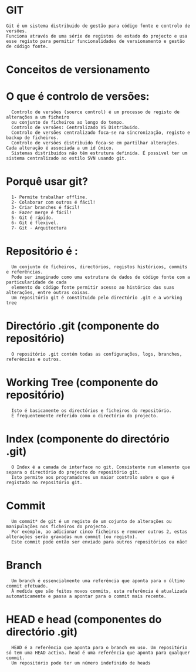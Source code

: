 # GIT

    Git é um sistema distribuido de gestão para código fonte e controlo de versões.
    Funciona através de uma série de registos de estado do projecto e usa esse registo para permitir funcionalidades de versionamento e gestão de código fonte.

# Conceitos de versionamento
# O que é controlo de versões:
      Controlo de versões (source control) é um processo de registo de alterações a um ficheiro 
      ou conjunto de ficheiros ao longo do tempo.
      Controlo de versões: Centralizado VS Distribuido.
      Controlo de versões centralizado foca-se na sincronização, registo e backup de ficheiros.
      Controlo de versões distribuido foca-se em partilhar alterações. Cada alteração é associada a um id único.
      Sistemas distribuidos não têm estrutura definida. É possivel ter um sistema centralizado ao estilo SVN usando git.


# Porquê usar git?
      1- Permite trabalhar offline.
      2- Colaborar com outros é fácil!
      3- Criar branches é fácil!
      4- Fazer merge é fácil!
      5- Git é rápido.
      6- Git é flexivel.
      7- Git - Arquitectura

# Repositório é :
      Um conjunto de ficheiros, directórios, registos históricos, commits e referências. 
      Pode ser imaginado como uma estrutura de dados de código fonte com a particularidade de cada 
      elemento do código fonte permitir acesso ao histórico das suas alterações, entre outras coisas.
      Um repositório git é constituido pelo directório .git e a working tree


# Directório .git (componente do repositório)
      O repositório .git contém todas as configurações, logs, branches, referências e outros.

# Working Tree (componente do repositório)
      Isto é basicamente os directórios e ficheiros do repositório. 
      É frequentemente referido como o directório do projecto.

# Index (componente do directório .git)
      O Index é a camada de interface no git. Consistente num elemento que separa o directório do projecto do repositório git. 
      Isto permite aos programadores um maior controlo sobre o que é registado no repositório git.

# Commit
      Um commit* de git é um registo de um cojunto de alterações ou manipulações nos ficheiros do projecto. 
      Por exemplo, ao adicionar cinco ficheiros e remover outros 2, estas alterações serão gravadas num commit (ou registo). 
      Este commit pode então ser enviado para outros repositórios ou não!

# Branch
      Um branch é essencialmente uma referência que aponta para o último commit efetuado. 
      À medida que são feitos novos commits, esta referência é atualizada automaticamente e passa a apontar para o commit mais recente.

# HEAD e head (componentes do directório .git) </h3>
      HEAD é a referência que aponta para o branch em uso. Um repositório só tem uma HEAD activa. head é uma referência que aponta para qualquer commit. 
      Um repositório pode ter um número indefinido de heads
